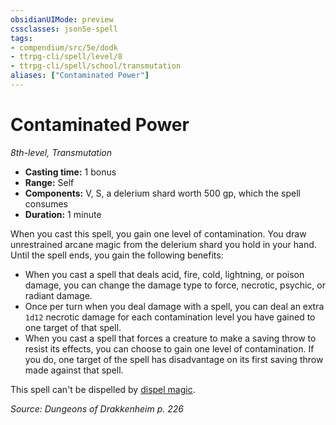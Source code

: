 ```yaml
---
obsidianUIMode: preview
cssclasses: json5e-spell
tags:
- compendium/src/5e/dodk
- ttrpg-cli/spell/level/8
- ttrpg-cli/spell/school/transmutation
aliases: ["Contaminated Power"]
---
```

# Contaminated Power
*8th-level, Transmutation*  

- **Casting time:** 1 bonus
- **Range:** Self
- **Components:** V, S, a delerium shard worth 500 gp, which the spell consumes
- **Duration:** 1 minute

When you cast this spell, you gain one level of contamination. You draw unrestrained arcane magic from the delerium shard you hold in your hand. Until the spell ends, you gain the following benefits:

- When you cast a spell that deals acid, fire, cold, lightning, or poison damage, you can change the damage type to force, necrotic, psychic, or radiant damage.  
- Once per turn when you deal damage with a spell, you can deal an extra `1d12` necrotic damage for each contamination level you have gained to one target of that spell.  
- When you cast a spell that forces a creature to make a saving throw to resist its effects, you can choose to gain one level of contamination. If you do, one target of the spell has disadvantage on its first saving throw made against that spell.  

This spell can't be dispelled by [dispel magic](/3-Mechanics/CLI/spells/dispel-magic.md).

*Source: Dungeons of Drakkenheim p. 226*